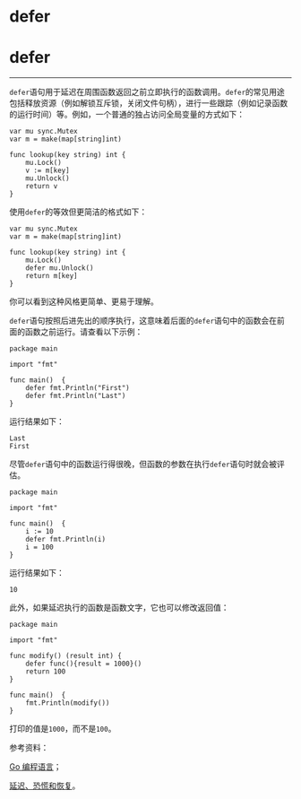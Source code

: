 # defer

# defer

* * *

`defer`语句用于延迟在周围函数返回之前立即执行的函数调用。`defer`的常见用途包括释放资源（例如解锁互斥锁，关闭文件句柄），进行一些跟踪（例如记录函数的运行时间）等。例如，一个普通的独占访问全局变量的方式如下：

```
var mu sync.Mutex
var m = make(map[string]int)

func lookup(key string) int {
    mu.Lock()
    v := m[key]
    mu.Unlock()
    return v
} 
```

使用`defer`的等效但更简洁的格式如下：

```
var mu sync.Mutex
var m = make(map[string]int)

func lookup(key string) int {
    mu.Lock()
    defer mu.Unlock()
    return m[key]
} 
```

你可以看到这种风格更简单、更易于理解。

`defer`语句按照后进先出的顺序执行，这意味着后面的`defer`语句中的函数会在前面的函数之前运行。请查看以下示例：

```
package main

import "fmt"

func main()  {
    defer fmt.Println("First")
    defer fmt.Println("Last")
} 
```

运行结果如下：

```
Last
First 
```

尽管`defer`语句中的函数运行得很晚，但函数的参数在执行`defer`语句时就会被评估。

```
package main

import "fmt"

func main()  {
    i := 10
    defer fmt.Println(i)
    i = 100
} 
```

运行结果如下：

```
10 
```

此外，如果延迟执行的函数是函数文字，它也可以修改返回值：

```
package main

import "fmt"

func modify() (result int) {
    defer func(){result = 1000}()
    return 100
}

func main()  {
    fmt.Println(modify())
} 
```

打印的值是`1000`，而不是`100`。

参考资料：

[Go 编程语言](http://www.gopl.io/)；

[延迟、恐慌和恢复](https://blog.golang.org/defer-panic-and-recover)。
